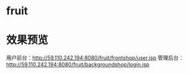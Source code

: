 # fruit
# 效果预览
用户前台：http://59.110.242.194:8080/fruit/frontshop/user.jsp
管理后台：http://59.110.242.194:8080/fruit/backgroundshop/login.jsp
